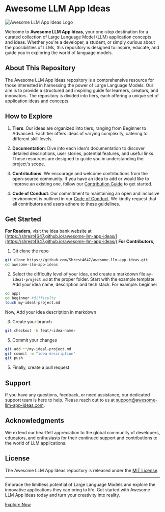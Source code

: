# Awesome LLM App Ideas

![Awesome LLM App Ideas Logo](https://github.com/Shrest4647/awesome-llm-app-ideas/assets/35072109/62cd4678-866a-41c2-9043-2000780e507e)


Welcome to **Awesome LLM App Ideas**, your one-stop destination for a curated collection of Large Language Model (LLM) application concepts and ideas. Whether you're a developer, a student, or simply curious about the possibilities of LLMs, this repository is designed to inspire, educate, and guide you in exploring the world of language models.

## About This Repository

The Awesome LLM App Ideas repository is a comprehensive resource for those interested in harnessing the power of Large Language Models. Our aim is to provide a structured and inspiring guide for learners, creators, and innovators. The repository is divided into tiers, each offering a unique set of application ideas and concepts.

## How to Explore

1. **Tiers**: Our ideas are organized into tiers, ranging from Beginner to Advanced. Each tier offers ideas of varying complexity, catering to different skill levels.

2. **Documentation**: Dive into each idea's documentation to discover detailed descriptions, user stories, potential features, and useful links. These resources are designed to guide you in understanding the project's scope.

3. **Contributions**: We encourage and welcome contributions from the open-source community. If you have an idea to add or would like to improve an existing one, follow our [Contribution Guide](CONTRIBUTING.md) to get started.

4. **Code of Conduct**: Our commitment to maintaining an open and inclusive environment is outlined in our [Code of Conduct](CODE_OF_CONDUCT.md). We kindly request that all contributors and users adhere to these guidelines.

## Get Started

**For Readers**, visit the idea bank website at [https://shrest4647.github.io/awesome-llm-app-ideas/](https://shrest4647.github.io/awesome-llm-app-ideas/)
**For Contributors**, 
1. Git clone the repo
```bash
git clone https://github.com/Shrest4647/awesome-llm-app-ideas.git
cd awesome-llm-app-ideas
```
2. Select the difficulty level of your idea, and create a markdown file `my-ideal-project.md` at the proper folder. Start with the example template. Add your idea name, description and tech stack.
   For example: beginner
```bash
cd apps
cd beginner #difficulty
touch my-ideal-project.md
```
Now, Add your idea description in markdown

3. Create your branch
```bash
git checkout -b feat/<idea-name>
```
5. Commit your changes
```bash
git add **/my-ideal-project.md
git commit -m "idea description"
git push
```
5. Finally, create a pull request

## Support

If you have any questions, feedback, or need assistance, our dedicated support team is here to help. Please reach out to us at [support@awesome-llm-app-ideas.com](mailto:shrest46760+alai@gmail.com).

## Acknowledgments

We extend our heartfelt appreciation to the global community of developers, educators, and enthusiasts for their continued support and contributions to the world of LLM applications.

## License

The Awesome LLM App Ideas repository is released under the [MIT License](LICENSE).

---

Embrace the limitless potential of Large Language Models and explore the innovative applications they can bring to life. Get started with Awesome LLM App Ideas today and turn your creativity into reality.

[Explore Now](https://shrest4647.github.io/awesome-llm-app-ideas/)
